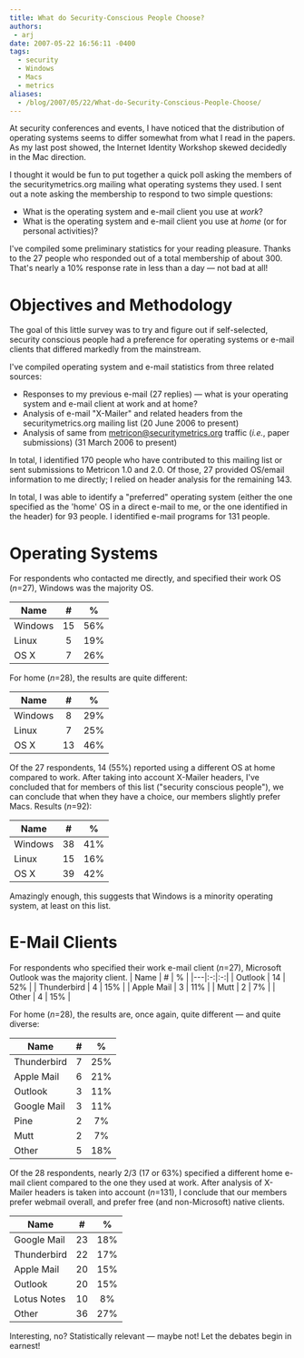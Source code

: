 ```yaml
---
title: What do Security-Conscious People Choose?
authors:
 - arj
date: 2007-05-22 16:56:11 -0400
tags:
  - security
  - Windows
  - Macs
  - metrics
aliases:
  - /blog/2007/05/22/What-do-Security-Conscious-People-Choose/
---
```

At security conferences and events, I have noticed that the distribution of operating systems seems to differ somewhat from what I read in the papers. As my last post showed, the Internet Identity Workshop skewed decidedly in the Mac direction.

I thought it would be fun to put together a quick poll asking the members of the securitymetrics.org mailing what operating systems they used. I sent out a note asking the membership to respond to two simple questions:

<!--more-->

* What is the operating system and e-mail client you use at _work_?
* What is the operating system and e-mail client you use at _home_ (or for personal activities)?

I've compiled some preliminary statistics for your reading pleasure. Thanks to the 27 people who responded out of a total membership of about 300. That's nearly a 10% response rate in less than a day — not bad at all!

# Objectives and Methodology

The goal of this little survey was to try and figure out if self-selected, security conscious people had a preference for operating systems or e-mail clients that differed markedly from the  mainstream.

I've compiled operating system and e-mail statistics from three related sources:

* Responses to my previous e-mail (27 replies) — what is your operating system and e-mail client at work and at home?
* Analysis of e-mail "X-Mailer" and related headers from the securitymetrics.org mailing list (20 June 2006 to present)
* Analysis of same from metricon@securitymetrics.org traffic (_i.e._, paper submissions) (31 March 2006 to present)

In total, I identified 170 people who have contributed to this mailing list or sent submissions to Metricon 1.0 and 2.0. Of those, 27 provided OS/email information to me directly; I relied on header analysis for the remaining 143.

In total, I was able to identify a "preferred" operating system (either the one specified as the 'home' OS in a direct e-mail to me, or the one identified in the header) for 93 people. I identified e-mail programs for 131 people.

# Operating Systems

For respondents who contacted me directly, and specified their work OS (_n_=27), Windows was the majority OS.

| Name | # | % |
|---|:-:|:-:|
| Windows | 15 | 56% |
| Linux | 5 | 19% |
| OS X | 7 | 26% |

For home (_n_=28), the results are quite different:

| Name | # | % |
|---|:-:|:-:|
| Windows | 8 | 29% |
| Linux | 7 | 25% |
| OS X | 13 | 46% |

Of the 27 respondents, 14 (55%) reported using a different OS at home compared to work. After taking into account X-Mailer headers, I've concluded that for members of this list ("security conscious people"), we can conclude that when they have a choice, our members slightly prefer Macs. Results (_n_=92):

| Name | # | % |
|---|:-:|:-:|
| Windows | 38 | 41% |
| Linux | 15 | 16% |
| OS X | 39 | 42% |

Amazingly enough, this suggests that Windows is a minority operating system, at least on this list.

# E-Mail Clients

For respondents who specified their work e-mail client (_n_=27), Microsoft Outlook was the majority client.
| Name | # | % |
|---|:-:|:-:|
| Outlook | 14 | 52% |
| Thunderbird | 4 | 15% |
| Apple Mail | 3 | 11% |
| Mutt | 2 | 7% |
| Other | 4 | 15% |

For home (_n_=28), the results are, once again, quite different — and quite diverse:

| Name | # | % |
|---|:-:|:-:|
| Thunderbird | 7 | 25% |
| Apple Mail | 6 | 21% |
| Outlook | 3 | 11% |
| Google Mail | 3 | 11% |
| Pine | 2 | 7% |
| Mutt | 2 | 7% |
| Other | 5 | 18% |

Of the 28 respondents, nearly 2/3 (17 or 63%) specified a different home e-mail client compared to the one they used at work. After analysis of X-Mailer headers is taken into account (_n_=131), I conclude that our members prefer webmail overall, and prefer free (and non-Microsoft) native clients.

| Name | # | % |
|---|:-:|:-:|
| Google Mail | 23 | 18% |
| Thunderbird | 22 | 17% |
| Apple Mail | 20 | 15% |
| Outlook | 20 | 15% |
| Lotus Notes | 10 | 8% |
| Other | 36 | 27% |

Interesting, no? Statistically relevant — maybe not! Let the debates begin in earnest!
